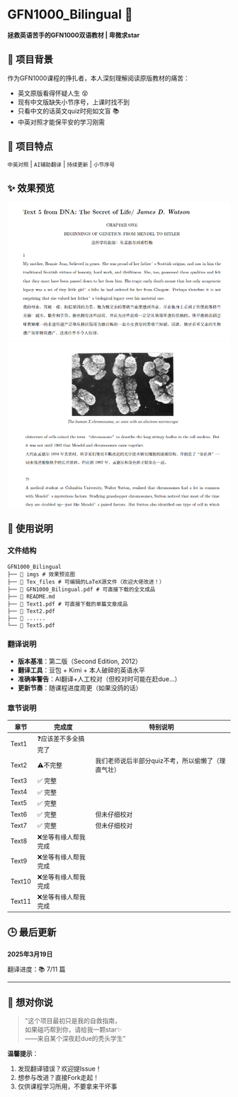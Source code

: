 # GFN1000_Bilingual 🌟
**拯救英语苦手的GFN1000双语教材 | 卑微求star**

## 📖 项目背景
作为GFN1000课程的挣扎者，本人深刻理解阅读原版教材的痛苦：
- 英文原版看得怀疑人生 😵
- 现有中文版缺失小节序号，上课时找不到
- 只看中文的话英文quiz时宛如文盲 📚
- 中英对照才能保平安的学习刚需

## 🌟 项目特点
`中英对照` | `AI辅助翻译` | `持续更新` | `小节序号`


## ✨ 效果预览
![中英对照示例](./imgs/Screenshot1.png)
![内部图片示例](./imgs/Screenshot2.png)


## 📌 使用说明
### 文件结构
```
GFN1000_Bilingual
├── 📁 imgs # 效果预览图
├── 📁 Tex_files # 可编辑的LaTeX源文件（欢迎大佬改进！）
├── 📄 GFN1000_Bilingual.pdf # 可直接下载的全文成品
├── 📄 README.md
├── 📄 Text1.pdf # 可直接下载的单篇文章成品
├── 📄 Text2.pdf
├── 📄 ......
└── 📄 Text5.pdf
```

### 翻译说明
- **版本基准**：第二版（Second Edition, 2012）
- **翻译工具**：豆包 + Kimi + 本人破碎的英语水平
- **准确率警告**：AI翻译+人工校对（但校对时可能在赶due...）
- **更新节奏**：随课程进度周更（如果没鸽的话）

### 章节说明
| 章节 | 完成度 | 特别说明 |
|------|--------|----------|
| Text1 | ❓应该差不多全搞完了 |  |
| Text2 | ⚠️不完整 | 我们老师说后半部分quiz不考，所以偷懒了（理直气壮） |
| Text3 | ✅ 完整 |  |
| Text4 | ✅ 完整 |  |
| Text5 | ✅ 完整 |  |
| Text6 | ✅ 完整 | 但未仔细校对 |
| Text7 | ✅ 完整 | 但未仔细校对 |
| Text8 | ❌坐等有缘人帮我完成 | |
| Text9 | ❌坐等有缘人帮我完成 | |
| Text10 | ❌坐等有缘人帮我完成|  |
| Text11 | ❌坐等有缘人帮我完成 | |

## 🕒 最后更新
**2025年3月19日**

翻译进度：📚 7/11 篇

---

## 🙋 想对你说
> "这个项目最初只是我的自救指南，  
> 如果碰巧帮到你，请给我一颗star✨  
> ——来自某个深夜赶due的秃头学生"

**温馨提示**：
1. 发现翻译错误？欢迎提Issue！
2. 想参与改进？直接Fork走起！
3. 仅供课程学习所用，不要拿来干坏事

